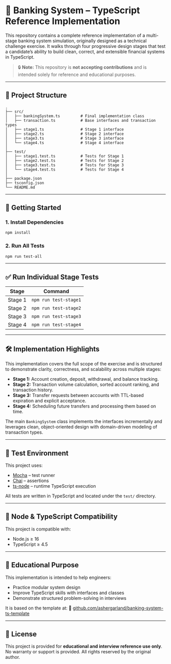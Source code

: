 # 🏦 Banking System – TypeScript Reference Implementation

This repository contains a complete reference implementation of a multi-stage banking system simulation, originally designed as a technical challenge exercise. It walks through four progressive design stages that test a candidate’s ability to build clean, correct, and extensible financial systems in TypeScript.

> 🔒 **Note:** This repository is **not accepting contributions** and is intended solely for reference and educational purposes.

---

## 📁 Project Structure

```
.
├── src/
│   ├── bankingSystem.ts         # Final implementation class
│   ├── transaction.ts           # Base interfaces and transaction types
│   ├── stage1.ts                # Stage 1 interface
│   ├── stage2.ts                # Stage 2 interface
│   ├── stage3.ts                # Stage 3 interface
│   └── stage4.ts                # Stage 4 interface
│
├── test/
│   ├── stage1.test.ts           # Tests for Stage 1
│   ├── stage2.test.ts           # Tests for Stage 2
│   ├── stage3.test.ts           # Tests for Stage 3
│   └── stage4.test.ts           # Tests for Stage 4
│
├── package.json
├── tsconfig.json
└── README.md
````

---

## 🚀 Getting Started

### 1. Install Dependencies

```bash
npm install
````

### 2. Run All Tests

```bash
npm run test-all
```

---

## ✅ Run Individual Stage Tests

| Stage   | Command               |
| ------- | --------------------- |
| Stage 1 | `npm run test-stage1` |
| Stage 2 | `npm run test-stage2` |
| Stage 3 | `npm run test-stage3` |
| Stage 4 | `npm run test-stage4` |

---

## 🛠 Implementation Highlights

This implementation covers the full scope of the exercise and is structured to demonstrate clarity, correctness, and scalability across multiple stages:

* **Stage 1:** Account creation, deposit, withdrawal, and balance tracking.
* **Stage 2:** Transaction volume calculation, sorted account ranking, and transaction history.
* **Stage 3:** Transfer requests between accounts with TTL-based expiration and explicit acceptance.
* **Stage 4:** Scheduling future transfers and processing them based on time.

The main `BankingSystem` class implements the interfaces incrementally and leverages clean, object-oriented design with domain-driven modeling of transaction types.

---

## 🧪 Test Environment

This project uses:

* [Mocha](https://mochajs.org/) – test runner
* [Chai](https://www.chaijs.com/) – assertions
* [ts-node](https://typestrong.org/ts-node/) – runtime TypeScript execution

All tests are written in TypeScript and located under the `test/` directory.

---

## 📌 Node & TypeScript Compatibility

This project is compatible with:

* Node.js ≥ 16
* TypeScript ≥ 4.5

---

## 📖 Educational Purpose

This implementation is intended to help engineers:

* Practice modular system design
* Improve TypeScript skills with interfaces and classes
* Demonstrate structured problem-solving in interviews

It is based on the template at:
🔗 [github.com/ashergarland/banking-system-ts-template](https://github.com/ashergarland/banking-system-ts-template)

---

## 📧 License

This project is provided for **educational and interview reference use only**.
No warranty or support is provided. All rights reserved by the original author.
